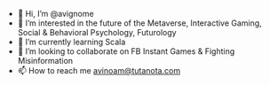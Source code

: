 - 👋 Hi, I’m @avignome
- 👀 I’m interested in the future of the Metaverse, Interactive Gaming, Social & Behavioral Psychology, Futurology
- 🌱 I’m currently learning Scala
- 💞️ I’m looking to collaborate on FB Instant Games & Fighting Misinformation
- 📫 How to reach me avinoam@tutanota.com

<!---
avignome/avignome is a ✨ special ✨ repository because its `README.md` (this file) appears on your GitHub profile.
You can click the Preview link to take a look at your changes.
--->

